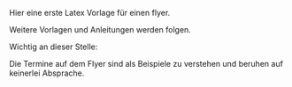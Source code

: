 Hier eine erste Latex Vorlage für einen flyer.

Weitere Vorlagen und Anleitungen werden folgen.

Wichtig an dieser Stelle:

Die Termine auf dem Flyer sind als Beispiele zu verstehen und beruhen auf keinerlei Absprache.


